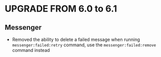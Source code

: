UPGRADE FROM 6.0 to 6.1
=======================

Messenger
---------

 * Removed the ability to delete a failed message when running `messenger:failed:retry` command, use the `messenger:failed:remove` command instead
 